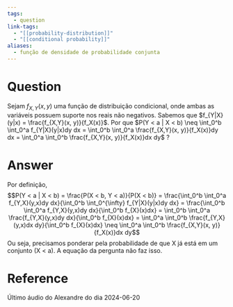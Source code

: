```yaml
---
tags:
  - question
link-tags:
  - "[[probability-distribution]]"
  - "[[conditional probability]]"
aliases:
  - função de densidade de probabilidade conjunta
---
```

# Question
Sejam $f_{X,Y}(x, y)$ uma função de distribuição condicional, onde ambas as variáveis possuem suporte nos reais não negativos. Sabemos que $f_{Y|X}(y|x) = \frac{f_{X,Y}(x, y)}{f_X(x)}$. Por que $P(Y < a | X < b) \neq \int_0^b \int_0^a f_{Y|X}(y|x)dy dx = \int_0^b \int_0^a \frac{f_{X,Y}(x, y)}{f_X(x)}dy dx = \int_0^a \int_0^b \frac{f_{X,Y}(x, y)}{f_X(x)}dx dy$ ? 

# Answer
Por definição, $$P(Y < a | X < b) = \frac{P(X < b, Y < a)}{P(X < b)} = \frac{\int_0^b \int_0^a f_{Y,X}(y,x)dy dx}{\int_0^b \int_0^{\infty} f_{Y|X}(y|x)dy dx} = \frac{\int_0^b \int_0^a f_{Y,X}(y,x)dy dx}{\int_0^b f_{X}(x)dx} = \int_0^b \int_0^a \frac{f_{Y,X}(y,x)dy dx}{\int_0^b f_{X}(x)dx} = \int_0^a \int_0^b \frac{f_{Y,X}(y,x)dx dy}{\int_0^b f_{X}(x)dx} \neq \int_0^a \int_0^b \frac{f_{X,Y}(x, y)}{f_X(x)}dx dy$$
Ou seja, precisamos ponderar pela probabilidade de que X já está em um conjunto (X < a). A equação da pergunta não faz isso.

# Reference
Último áudio do Alexandre do dia 2024-06-20
